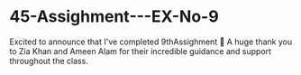 # 45-Assighment---EX-No-9
Excited to announce that I've completed 9thAssighment 🎉 A huge thank you to Zia Khan and Ameen Alam for their incredible guidance and support throughout the class.
